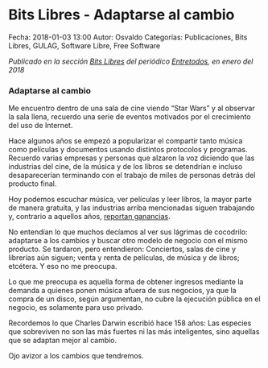 Bits Libres - Adaptarse al cambio
==================================

Fecha: 2018-01-03 13:00
Autor: Osvaldo
Categorías: Publicaciones, Bits Libres, GULAG, Software Libre, Free Software

_Publicado en la sección [Bits Libres](http://www.gulag.org.mx/revista/2016-05-10-Bits-Libres.html) del periódico [Entretodos](http://periodicoentretodos.com/), en enero del 2018_

<!-- break -->

### Adaptarse al cambio

Me encuentro dentro de una sala de cine viendo “Star Wars” y al observar la sala llena, recuerdo una serie de eventos motivados por el crecimiento del uso de Internet.

Hace algunos años se empezó a popularizar el compartir tanto música como películas y documentos usando distintos protocolos y programas. Recuerdo varias empresas y personas que alzaron la voz diciendo que las industrias del cine, de la música y de los libros se detendrían e incluso desaparecerían terminando con el trabajo de miles de personas detrás del producto final.

Hoy podemos escuchar música, ver películas y leer libros, la mayor parte de manera gratuita, y las industrias arriba mencionadas siguen trabajando y, contrario a aquellos años, [reportan ganancias](https://www.elsoldecuernavaca.com.mx/celebridades/la-sociedad-de-autores-y-compositores-de-mexico-reportan-mas-ganancias-por-derechos-de-autor).

No entendían lo que muchos decíamos al ver sus lágrimas de cocodrilo: adaptarse a los cambios y buscar otro modelo de negocio con el mismo producto. Se tardaron, pero entendieron: Conciertos, salas de cine y librerías aún siguen; venta y renta de películas, de música y de libros; etcétera. Y eso no me preocupa.

Lo que me preocupa es aquella forma de obtener ingresos mediante la demanda a quienes ponen música afuera de sus negocios, ya que la compra de un disco, según argumentan, no cubre la ejecución pública en el negocio, es solamente para uso privado.

Recordemos lo que Charles Darwin escribió hace 158 años: Las especies que sobreviven no son las más fuertes ni las más inteligentes, sino aquellas que se adaptan mejor al cambio. 

Ojo avizor a los cambios que tendremos.
